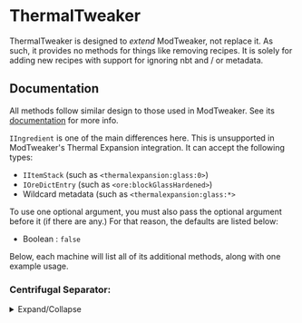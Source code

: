 # ThermalTweaker

ThermalTweaker is designed to *extend* ModTweaker, not replace it.
As such, it provides no methods for things like removing recipes. It is solely for adding new recipes with support for ignoring nbt and / or metadata.


## Documentation

All methods follow similar design to those used in ModTweaker. See its [documentation](https://docs.blamejared.com/1.12/en/Mods/Modtweaker/Modtweaker) for more info.

`IIngredient` is one of the main differences here. This is unsupported in ModTweaker's Thermal Expansion integration. It can accept the following types:
- `IItemStack` (such as `<thermalexpansion:glass:0>`)
- `IOreDictEntry` (such as `<ore:blockGlassHardened>`)
- Wildcard metadata (such as `<thermalexpansion:glass:*>`

To use one optional argument, you must also pass the optional argument before it (if there are any.) For that reason, the defaults are listed below:
- Boolean : `false`

Below, each machine will list all of its additional methods, along with one example usage.


### Centrifugal Separator:

<details>
  <summary>Expand/Collapse</summary>

```addRecipe(WeightedItemStack[] outputs, IIngredient input, ILiquidStack fluid, int energy, @Optional boolean ignoreNbt, @Optional boolean ignoreMeta```

`mods.thermaltweaker.Centrifuge.addRecipe([(<minecraft:diamond> * 5) % 10, <minecraft:redstone> % 50], <minecraft:diamond_pickaxe>, <liquid:lava>, 2000, true, true);`
  

</details>
